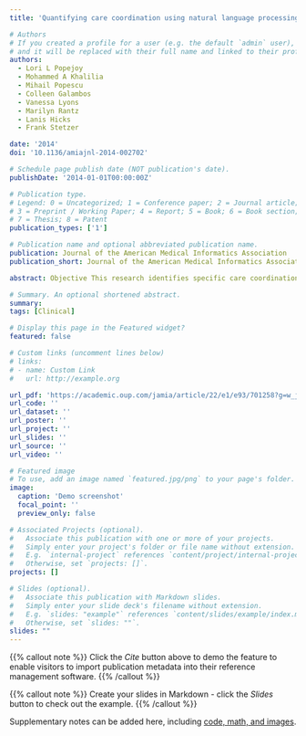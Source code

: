 ```yaml
---
title: 'Quantifying care coordination using natural language processing and domain-specific ontology'

# Authors
# If you created a profile for a user (e.g. the default `admin` user), write the username (folder name) here
# and it will be replaced with their full name and linked to their profile.
authors:
  - Lori L Popejoy
  - Mohammed A Khalilia
  - Mihail Popescu
  - Colleen Galambos
  - Vanessa Lyons
  - Marilyn Rantz
  - Lanis Hicks
  - Frank Stetzer

date: '2014'
doi: '10.1136/amiajnl-2014-002702'

# Schedule page publish date (NOT publication's date).
publishDate: '2014-01-01T00:00:00Z'

# Publication type.
# Legend: 0 = Uncategorized; 1 = Conference paper; 2 = Journal article;
# 3 = Preprint / Working Paper; 4 = Report; 5 = Book; 6 = Book section;
# 7 = Thesis; 8 = Patent
publication_types: ['1']

# Publication name and optional abbreviated publication name.
publication: Journal of the American Medical Informatics Association
publication_short: Journal of the American Medical Informatics Association

abstract: Objective This research identifies specific care coordination activities used by Aging in Place (AIP) nurse care coordinators and home healthcare (HHC) nurses when coordinating care for older community-dwelling adults and suggests a method to quantify care coordination. Methods A care coordination ontology was built based on activities extracted from 11 038 notes labeled with the Omaha Case management category. From the parsed narrative notes of every patient, we mapped the extracted activities to the ontology, from which we computed problem profiles and quantified care coordination for all patients.  Results We compared two groups of patients, AIP who received enhanced care coordination (n=217) and HHC who received traditional care (n=691) using 128 135 narratives notes. Patients were tracked from the time they were admitted to AIP or HHC until they were discharged. We found that patients in AIP received a higher dose of care coordination than HHC in most Omaha problems, with larger doses being given in AIP than in HHC in all four Omaha categories. Conclusions ‘Communicate’ and ‘manage’ activities are widely used in care coordination. This confirmed the expert hypothesis that nurse care coordinators spent most of their time communicating about their patients and managing problems. Overall, nurses performed care coordination in both AIP and HHC, but the aggregated dose across Omaha problems and categories is larger in AIP.

# Summary. An optional shortened abstract.
summary: 
tags: [Clinical]

# Display this page in the Featured widget?
featured: false

# Custom links (uncomment lines below)
# links:
# - name: Custom Link
#   url: http://example.org

url_pdf: 'https://academic.oup.com/jamia/article/22/e1/e93/701258?g=w_jamia_asia_sidetab'
url_code: ''
url_dataset: ''
url_poster: ''
url_project: ''
url_slides: ''
url_source: ''
url_video: ''

# Featured image
# To use, add an image named `featured.jpg/png` to your page's folder.
image:
  caption: 'Demo screenshot'
  focal_point: ''
  preview_only: false

# Associated Projects (optional).
#   Associate this publication with one or more of your projects.
#   Simply enter your project's folder or file name without extension.
#   E.g. `internal-project` references `content/project/internal-project/index.md`.
#   Otherwise, set `projects: []`.
projects: []

# Slides (optional).
#   Associate this publication with Markdown slides.
#   Simply enter your slide deck's filename without extension.
#   E.g. `slides: "example"` references `content/slides/example/index.md`.
#   Otherwise, set `slides: ""`.
slides: ""
---
```


{{% callout note %}}
Click the _Cite_ button above to demo the feature to enable visitors to import publication metadata into their reference management software.
{{% /callout %}}

{{% callout note %}}
Create your slides in Markdown - click the _Slides_ button to check out the example.
{{% /callout %}}

Supplementary notes can be added here, including [code, math, and images](https://wowchemy.com/docs/writing-markdown-latex/).
